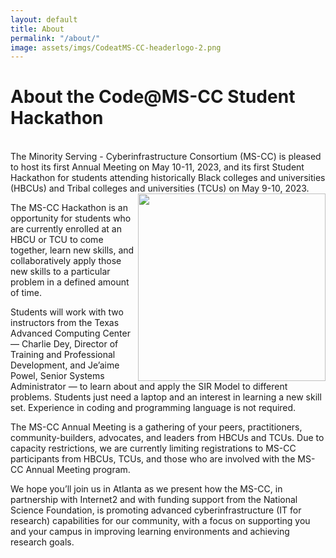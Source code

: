 ```yaml
---
layout: default
title: About
permalink: "/about/"
image: assets/imgs/CodeatMS-CC-headerlogo-2.png
---
```



# About the Code@MS-CC Student Hackathon
<br>
The Minority Serving - Cyberinfrastructure Consortium (MS-CC) is pleased to host its first Annual Meeting on May 10-11, 2023, and its first Student Hackathon for students attending historically Black colleges and universities (HBCUs) and Tribal colleges and universities (TCUs) <img align="right" width="300px" src="{{site.baseurl}}/assets/imgs/CodeatMS-CC-headerlogo-2.png"> on May 9-10, 2023.


The MS-CC Hackathon is an opportunity for students who are currently enrolled at an HBCU or TCU to come together, learn new skills, and collaboratively apply those new skills to a particular problem in a defined amount of time. 


Students will work with two instructors from the Texas Advanced Computing Center — Charlie Dey, Director of Training and Professional Development, and Je’aime Powel, Senior Systems Administrator — to learn about and apply the SIR Model to different problems. Students just need a laptop and an interest in learning a new skill set. Experience in coding and programming language is not required.


The MS-CC Annual Meeting is a gathering of your peers, practitioners, community-builders, advocates, and leaders from HBCUs and TCUs. Due to capacity restrictions, we are currently limiting registrations to MS-CC participants from HBCUs, TCUs, and those who are involved with the MS-CC Annual Meeting program.


We hope you’ll join us in Atlanta as we present how the MS-CC, in partnership with Internet2 and with funding support from the National Science Foundation, is promoting advanced cyberinfrastructure (IT for research) capabilities for our community, with a focus on supporting you and your campus in improving learning environments and achieving research goals.



